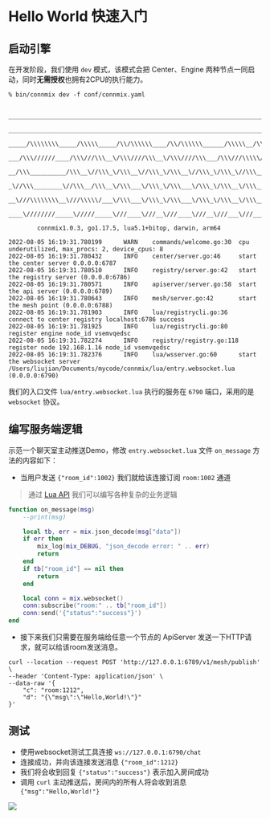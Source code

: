 # Hello World 快速入门

## 启动引擎

在开发阶段，我们使用 `dev` 模式，该模式会把 Center、Engine 两种节点一同启动，同时**无需授权**也拥有2CPU的执行能力。

```
% bin/connmix dev -f conf/connmix.yaml 

 _________________________________________________________________________________________________         
  ______________________________________________________________________________/\\\_______________      
   _____/\\\\\\\\_____/\\\\\_____/\\/\\\\\\____/\\/\\\\\\______/\\\\\__/\\\\\___\///___/\\\____/\\\_     
    ___/\\\//////____/\\\///\\\__\/\\\////\\\__\/\\\////\\\___/\\\///\\\\\///\\\__/\\\_\///\\\/\\\/__    
     __/\\\__________/\\\__\//\\\_\/\\\__\//\\\_\/\\\__\//\\\_\/\\\_\//\\\__\/\\\_\/\\\___\///\\\/____   
      _\//\\\________\//\\\__/\\\__\/\\\___\/\\\_\/\\\___\/\\\_\/\\\__\/\\\__\/\\\_\/\\\____/\\\/\\\___  
       __\///\\\\\\\\__\///\\\\\/___\/\\\___\/\\\_\/\\\___\/\\\_\/\\\__\/\\\__\/\\\_\/\\\__/\\\/\///\\\_ 
        ____\////////_____\/////_____\///____\///__\///____\///__\///___\///___\///__\///__\///____\///__
        
        connmix1.0.3, go1.17.5, lua5.1+bitop, darwin, arm64

2022-08-05 16:19:31.780199      WARN    commands/welcome.go:30  cpu underutilized, max_procs: 2, device_cpus: 8
2022-08-05 16:19:31.780432      INFO    center/server.go:46     start the center server 0.0.0.0:6787
2022-08-05 16:19:31.780510      INFO    registry/server.go:42   start the registry server (0.0.0.0:6786)
2022-08-05 16:19:31.780571      INFO    apiserver/server.go:58  start the api server (0.0.0.0:6789)
2022-08-05 16:19:31.780643      INFO    mesh/server.go:42       start the mesh point (0.0.0.0:6788)
2022-08-05 16:19:31.781903      INFO    lua/registrycli.go:36   connect to center registry localhost:6786 success
2022-08-05 16:19:31.781925      INFO    lua/registrycli.go:80   register engine node_id vsemvqedsc
2022-08-05 16:19:31.782274      INFO    registry/registry.go:118        register node 192.168.1.16 node_id vsemvqedsc
2022-08-05 16:19:31.782376      INFO    lua/wsserver.go:60      start the websocket server /Users/liujian/Documents/mycode/connmix/lua/entry.websocket.lua (0.0.0.0:6790)
```

我们的入口文件 `lua/entry.websocket.lua` 执行的服务在 `6790` 端口，采用的是 `websocket` 协议。

## 编写服务端逻辑

示范一个聊天室主动推送Demo，修改 `entry.websocket.lua` 文件 `on_message` 方法的内容如下：

- 当用户发送 `{"room_id":1002}` 我们就给该连接订阅 `room:1002` 通道

> 通过 [Lua API](/zh-cn/lua-api) 我们可以编写各种复杂的业务逻辑

```lua
function on_message(msg)
	--print(msg)

	local tb, err = mix.json_decode(msg["data"])
	if err then
		mix_log(mix_DEBUG, "json_decode error: " .. err)
		return
	end
	if tb["room_id"] == nil then
		return
	end

	local conn = mix.websocket()
	conn:subscribe("room:" .. tb["room_id"])
	conn:send('{"status":"success"}')
end
```

- 接下来我们只需要在服务端给任意一个节点的 ApiServer 发送一下HTTP请求，就可以给该room发送消息。

```shell
curl --location --request POST 'http://127.0.0.1:6789/v1/mesh/publish' \
--header 'Content-Type: application/json' \
--data-raw '{
    "c": "room:1212",
    "d": "{\"msg\":\"Hello,World!\"}"
}'
```

## 测试

- 使用websocket测试工具连接 `ws://127.0.0.1:6790/chat`
- 连接成功，并向该连接发送消息 `{"room_id":1212}`
- 我们将会收到回复 `{"status":"success"}` 表示加入房间成功
- 调用 `curl` 主动推送后，房间内的所有人将会收到消息 `{"msg":"Hello,World!"}`

![](images/图3.jpg)
